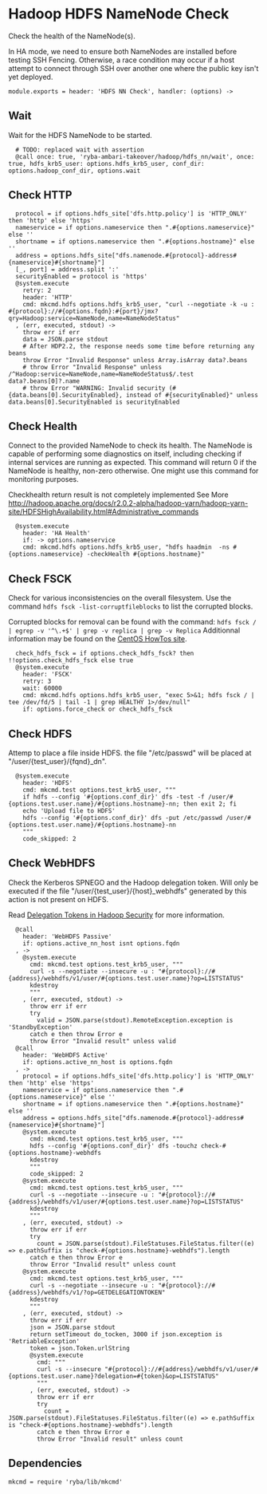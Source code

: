
# Hadoop HDFS NameNode Check

Check the health of the NameNode(s).

In HA mode, we need to ensure both NameNodes are installed before testing SSH
Fencing. Otherwise, a race condition may occur if a host attempt to connect
through SSH over another one where the public key isn't yet deployed.

    module.exports = header: 'HDFS NN Check', handler: (options) ->

## Wait

Wait for the HDFS NameNode to be started.

      # TODO: replaced wait with assertion
      @call once: true, 'ryba-ambari-takeover/hadoop/hdfs_nn/wait', once: true, hdfs_krb5_user: options.hdfs_krb5_user, conf_dir: options.hadoop_conf_dir, options.wait

## Check HTTP

      protocol = if options.hdfs_site['dfs.http.policy'] is 'HTTP_ONLY' then 'http' else 'https'
      nameservice = if options.nameservice then ".#{options.nameservice}" else ''
      shortname = if options.nameservice then ".#{options.hostname}" else ''
      address = options.hdfs_site["dfs.namenode.#{protocol}-address#{nameservice}#{shortname}"]
      [_, port] = address.split ':'
      securityEnabled = protocol is 'https'
      @system.execute
        retry: 2
        header: 'HTTP'
        cmd: mkcmd.hdfs options.hdfs_krb5_user, "curl --negotiate -k -u : #{protocol}://#{options.fqdn}:#{port}/jmx?qry=Hadoop:service=NameNode,name=NameNodeStatus"
      , (err, executed, stdout) ->
        throw err if err
        data = JSON.parse stdout
        # After HDP2.2, the response needs some time before returning any beans
        throw Error "Invalid Response" unless Array.isArray data?.beans
        # throw Error "Invalid Response" unless /^Hadoop:service=NameNode,name=NameNodeStatus$/.test data?.beans[0]?.name
        # throw Error "WARNING: Invalid security (#{data.beans[0].SecurityEnabled}, instead of #{securityEnabled}" unless data.beans[0].SecurityEnabled is securityEnabled

## Check Health

Connect to the provided NameNode to check its health. The NameNode is capable of
performing some diagnostics on itself, including checking if internal services
are running as expected. This command will return 0 if the NameNode is healthy,
non-zero otherwise. One might use this command for monitoring purposes.

Checkhealth return result is not completely implemented
See More http://hadoop.apache.org/docs/r2.0.2-alpha/hadoop-yarn/hadoop-yarn-site/HDFSHighAvailability.html#Administrative_commands

      @system.execute
        header: 'HA Health'
        if: -> options.nameservice
        cmd: mkcmd.hdfs options.hdfs_krb5_user, "hdfs haadmin  -ns #{options.nameservice} -checkHealth #{options.hostname}"

## Check FSCK

Check for various inconsistencies on the overall filesystem. Use the command
`hdfs fsck -list-corruptfileblocks` to list the corrupted blocks.

Corrupted blocks for removal can be found with the command: 
`hdfs fsck / | egrep -v '^\.+$' | grep -v replica | grep -v Replica`
Additionnal information may be found on the [CentOS HowTos site][corblk].

[corblk]: http://centoshowtos.org/hadoop/fix-corrupt-blocks-on-hdfs/

      check_hdfs_fsck = if options.check_hdfs_fsck? then !!options.check_hdfs_fsck else true
      @system.execute
        header: 'FSCK'
        retry: 3
        wait: 60000
        cmd: mkcmd.hdfs options.hdfs_krb5_user, "exec 5>&1; hdfs fsck / | tee /dev/fd/5 | tail -1 | grep HEALTHY 1>/dev/null"
        if: options.force_check or check_hdfs_fsck

## Check HDFS

Attemp to place a file inside HDFS. the file "/etc/passwd" will be placed at
"/user/{test\_user}/{fqnd}\_dn".

      @system.execute
        header: 'HDFS'
        cmd: mkcmd.test options.test_krb5_user, """
        if hdfs --config '#{options.conf_dir}' dfs -test -f /user/#{options.test.user.name}/#{options.hostname}-nn; then exit 2; fi
        echo 'Upload file to HDFS'
        hdfs --config '#{options.conf_dir}' dfs -put /etc/passwd /user/#{options.test.user.name}/#{options.hostname}-nn
        """
        code_skipped: 2

## Check WebHDFS

Check the Kerberos SPNEGO and the Hadoop delegation token. Will only be
executed if the file "/user/{test\_user}/{host}\_webhdfs" generated by this action
is not present on HDFS.

Read [Delegation Tokens in Hadoop Security](http://www.kodkast.com/blogs/hadoop/delegation-tokens-in-hadoop-security)
for more information.

      @call
        header: 'WebHDFS Passive'
        if: options.active_nn_host isnt options.fqdn
      , ->
        @system.execute
          cmd: mkcmd.test options.test_krb5_user, """
          curl -s --negotiate --insecure -u : "#{protocol}://#{address}/webhdfs/v1/user/#{options.test.user.name}?op=LISTSTATUS"
          kdestroy
          """
        , (err, executed, stdout) ->
          throw err if err
          try
            valid = JSON.parse(stdout).RemoteException.exception is 'StandbyException'
          catch e then throw Error e
          throw Error "Invalid result" unless valid
      @call
        header: 'WebHDFS Active'
        if: options.active_nn_host is options.fqdn
      , ->
        protocol = if options.hdfs_site['dfs.http.policy'] is 'HTTP_ONLY' then 'http' else 'https'
        nameservice = if options.nameservice then ".#{options.nameservice}" else ''
        shortname = if options.nameservice then ".#{options.hostname}" else ''
        address = options.hdfs_site["dfs.namenode.#{protocol}-address#{nameservice}#{shortname}"]
        @system.execute
          cmd: mkcmd.test options.test_krb5_user, """
          hdfs --config '#{options.conf_dir}' dfs -touchz check-#{options.hostname}-webhdfs
          kdestroy
          """
          code_skipped: 2
        @system.execute
          cmd: mkcmd.test options.test_krb5_user, """
          curl -s --negotiate --insecure -u : "#{protocol}://#{address}/webhdfs/v1/user/#{options.test.user.name}?op=LISTSTATUS"
          kdestroy
          """
        , (err, executed, stdout) ->
          throw err if err
          try
            count = JSON.parse(stdout).FileStatuses.FileStatus.filter((e) => e.pathSuffix is "check-#{options.hostname}-webhdfs").length
          catch e then throw Error e
          throw Error "Invalid result" unless count
        @system.execute
          cmd: mkcmd.test options.test_krb5_user, """
          curl -s --negotiate --insecure -u : "#{protocol}://#{address}/webhdfs/v1/?op=GETDELEGATIONTOKEN"
          kdestroy
          """
        , (err, executed, stdout) ->
          throw err if err
          json = JSON.parse stdout
          return setTimeout do_tocken, 3000 if json.exception is 'RetriableException'
          token = json.Token.urlString
          @system.execute
            cmd: """
            curl -s --insecure "#{protocol}://#{address}/webhdfs/v1/user/#{options.test.user.name}?delegation=#{token}&op=LISTSTATUS"
            """
          , (err, executed, stdout) ->
            throw err if err
            try
              count = JSON.parse(stdout).FileStatuses.FileStatus.filter((e) => e.pathSuffix is "check-#{options.hostname}-webhdfs").length
            catch e then throw Error e
            throw Error "Invalid result" unless count

## Dependencies

    mkcmd = require 'ryba/lib/mkcmd'
